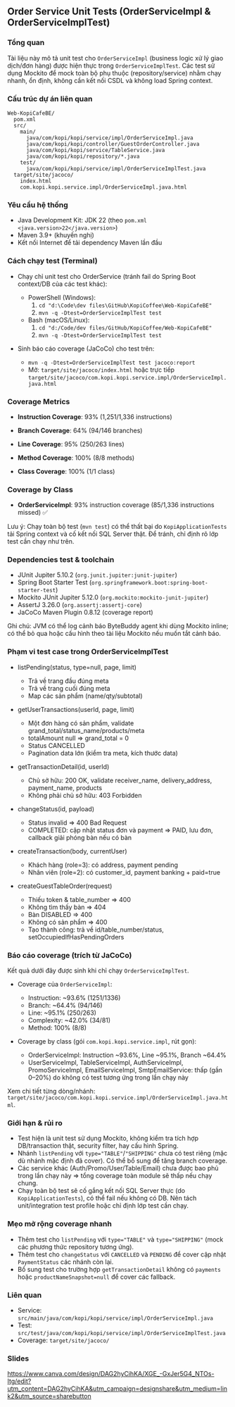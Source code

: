 ## Order Service Unit Tests (OrderServiceImpl & OrderServiceImplTest)

### Tổng quan
Tài liệu này mô tả unit test cho `OrderServiceImpl` (business logic xử lý giao dịch/đơn hàng) được hiện thực trong `OrderServiceImplTest`. Các test sử dụng Mockito để mock toàn bộ phụ thuộc (repository/service) nhằm chạy nhanh, ổn định, không cần kết nối CSDL và không load Spring context.

### Cấu trúc dự án liên quan

```
Web-KopiCafeBE/
  pom.xml
  src/
    main/
      java/com/kopi/kopi/service/impl/OrderServiceImpl.java
      java/com/kopi/kopi/controller/GuestOrderController.java
      java/com/kopi/kopi/service/TableService.java
      java/com/kopi/kopi/repository/*.java
    test/
      java/com/kopi/kopi/service/impl/OrderServiceImplTest.java
  target/site/jacoco/
    index.html
    com.kopi.kopi.service.impl/OrderServiceImpl.java.html
```

### Yêu cầu hệ thống
- Java Development Kit: JDK 22 (theo `pom.xml` `<java.version>22</java.version>`)
- Maven 3.9+ (khuyến nghị)
- Kết nối Internet để tải dependency Maven lần đầu

### Cách chạy test (Terminal)
- Chạy chỉ unit test cho OrderService (tránh fail do Spring Boot context/DB của các test khác):
  - PowerShell (Windows):
    1) `cd "d:\Code\dev files\GitHub\KopiCoffee\Web-KopiCafeBE"`
    2) `mvn -q -Dtest=OrderServiceImplTest test`
  - Bash (macOS/Linux):
    1) `cd "d:/Code/dev files/GitHub/KopiCoffee/Web-KopiCafeBE"`
    2) `mvn -q -Dtest=OrderServiceImplTest test`

- Sinh báo cáo coverage (JaCoCo) cho test trên:
  - `mvn -q -Dtest=OrderServiceImplTest test jacoco:report`
  - Mở: `target/site/jacoco/index.html` hoặc trực tiếp `target/site/jacoco/com.kopi.kopi.service.impl/OrderServiceImpl.java.html`

### Coverage Metrics

- **Instruction Coverage**: 93% (1,251/1,336 instructions)

- **Branch Coverage**: 64% (94/146 branches)

- **Line Coverage**: 95% (250/263 lines)

- **Method Coverage**: 100% (8/8 methods)

- **Class Coverage**: 100% (1/1 class)

### Coverage by Class

- **OrderServiceImpl**: 93% instruction coverage (85/1,336 instructions missed) ✅

Lưu ý: Chạy toàn bộ test (`mvn test`) có thể thất bại do `KopiApplicationTests` tải Spring context và cố kết nối SQL Server thật. Để tránh, chỉ định rõ lớp test cần chạy như trên.

### Dependencies test & toolchain
- JUnit Jupiter 5.10.2 (`org.junit.jupiter:junit-jupiter`)
- Spring Boot Starter Test (`org.springframework.boot:spring-boot-starter-test`)
- Mockito JUnit Jupiter 5.12.0 (`org.mockito:mockito-junit-jupiter`)
- AssertJ 3.26.0 (`org.assertj:assertj-core`)
- JaCoCo Maven Plugin 0.8.12 (coverage report)

Ghi chú: JVM có thể log cảnh báo ByteBuddy agent khi dùng Mockito inline; có thể bỏ qua hoặc cấu hình theo tài liệu Mockito nếu muốn tắt cảnh báo.

### Phạm vi test case trong OrderServiceImplTest
- listPending(status, type=null, page, limit)
  - Trả về trang đầu đúng meta
  - Trả về trang cuối đúng meta
  - Map các sản phẩm (name/qty/subtotal)

- getUserTransactions(userId, page, limit)
  - Một đơn hàng có sản phẩm, validate grand_total/status_name/products/meta
  - totalAmount null => grand_total = 0
  - Status CANCELLED
  - Pagination data lớn (kiểm tra meta, kích thước data)

- getTransactionDetail(id, userId)
  - Chủ sở hữu: 200 OK, validate receiver_name, delivery_address, payment_name, products
  - Không phải chủ sở hữu: 403 Forbidden

- changeStatus(id, payload)
  - Status invalid => 400 Bad Request
  - COMPLETED: cập nhật status đơn và payment => PAID, lưu đơn, callback giải phóng bàn nếu có bàn

- createTransaction(body, currentUser)
  - Khách hàng (role=3): có address, payment pending
  - Nhân viên (role=2): có customer_id, payment banking + paid=true

- createGuestTableOrder(request)
  - Thiếu token & table_number => 400
  - Không tìm thấy bàn => 404
  - Bàn DISABLED => 400
  - Không có sản phẩm => 400
  - Tạo thành công: trả về id/table_number/status, setOccupiedIfHasPendingOrders

### Báo cáo coverage (trích từ JaCoCo)

Kết quả dưới đây được sinh khi chỉ chạy `OrderServiceImplTest`.

- Coverage của `OrderServiceImpl`:
  - Instruction: ~93.6% (1251/1336)
  - Branch: ~64.4% (94/146)
  - Line: ~95.1% (250/263)
  - Complexity: ~42.0% (34/81)
  - Method: 100% (8/8)

- Coverage by class (gói `com.kopi.kopi.service.impl`, rút gọn):
  - OrderServiceImpl: Instruction ~93.6%, Line ~95.1%, Branch ~64.4%
  - UserServiceImpl, TableServiceImpl, AuthServiceImpl, PromoServiceImpl, EmailServiceImpl, SmtpEmailService: thấp (gần 0–20%) do không có test tương ứng trong lần chạy này

Xem chi tiết từng dòng/nhánh: `target/site/jacoco/com.kopi.kopi.service.impl/OrderServiceImpl.java.html`.

### Giới hạn & rủi ro
- Test hiện là unit test sử dụng Mockito, không kiểm tra tích hợp DB/transaction thật, security filter, hay cấu hình Spring.
- Nhánh `listPending` với `type="TABLE"`/`"SHIPPING"` chưa có test riêng (mặc dù nhánh mặc định đã cover). Có thể bổ sung để tăng branch coverage.
- Các service khác (Auth/Promo/User/Table/Email) chưa được bao phủ trong lần chạy này => tổng coverage toàn module sẽ thấp nếu chạy chung.
- Chạy toàn bộ test sẽ cố gắng kết nối SQL Server thực (do `KopiApplicationTests`), có thể fail nếu không có DB. Nên tách unit/integration test profile hoặc chỉ định lớp test cần chạy.

### Mẹo mở rộng coverage nhanh
- Thêm test cho `listPending` với `type="TABLE"` và `type="SHIPPING"` (mock các phương thức repository tương ứng).
- Thêm test cho `changeStatus` với `CANCELLED` và `PENDING` để cover cập nhật `PaymentStatus` các nhánh còn lại.
- Bổ sung test cho trường hợp `getTransactionDetail` không có `payments` hoặc `productNameSnapshot=null` để cover các fallback.

### Liên quan
- Service: `src/main/java/com/kopi/kopi/service/impl/OrderServiceImpl.java`
- Test: `src/test/java/com/kopi/kopi/service/impl/OrderServiceImplTest.java`
- Coverage: `target/site/jacoco/`

### Slides
https://www.canva.com/design/DAG2hyCihKA/XGE_-GxJer5G4_NTOs-Itg/edit?utm_content=DAG2hyCihKA&utm_campaign=designshare&utm_medium=link2&utm_source=sharebutton

